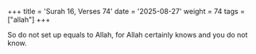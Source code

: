 +++
title = 'Surah 16, Verses 74'
date = '2025-08-27'
weight = 74
tags = ["allah"]
+++

So do not set up equals to Allah, for Allah certainly knows and you do not know.